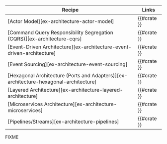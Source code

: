 | Recipe | Links |
|--------|--------|
| [Actor Model][ex-architecture-actor-model] | {{#crate }} | {{#categories }} |
| [Command Query Responsibility Segregation (CQRS)][ex-architecture-cqrs] | {{#crate }} | {{#categories }} |
| [Event-Driven Architecture][ex-architecture-event-driven-architecture] | {{#crate }} | {{#categories }} |
| [Event Sourcing][ex-architecture-event-sourcing] | {{#crate }} | {{#categories }} |
| [Hexagonal Architecture (Ports and Adapters)][ex-architecture-hexagonal-architecture] | {{#crate }} | {{#categories }} |
| [Layered Architecture][ex-architecture-layered-architecture] | {{#crate }} | {{#categories }} |
| [Microservices Architecture][ex-architecture-microservices] | {{#crate }} | {{#categories }} |
| [Pipelines/Streams][ex-architecture-pipelines] | {{#crate }} | {{#categories }} |

<div class="hidden">
FIXME
</div>
